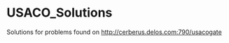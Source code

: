 USACO_Solutions
===============

Solutions for problems found on http://cerberus.delos.com:790/usacogate
